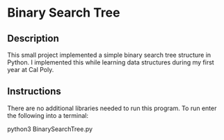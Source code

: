 # Binary Search Tree

## Description
This small project implemented a simple binary search tree structure in Python. I implemented this while learning data structures during my first year at Cal Poly.


## Instructions
There are no additional libraries needed to run this program. To run enter the following into a terminal:

python3 BinarySearchTree.py
